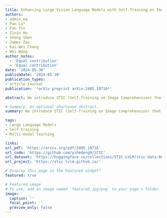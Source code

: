 ```yaml
---
title: Enhancing Large Vision Language Models with Self-Training on Image Comprehension
authors:
- admin_eq 
- Pan Lu* 
- Fan Yin
- Ziniu Hu
- Sheng Shen
- James Zou
- Kai-Wei Chang
- Wei Wang
author_notes:
  - 'Equal contribution'
  - 'Equal contribution'
date: '2024-05-30'
publishDate: '2024-05-30'
publication_types:
- article-journal
publication: '*arXiv preprint arXiv:2405.19716*'

abstract: We introduce STIC (Self-Training on Image Comprehension) that enhances the understanding and reasoning capabilities of LVLMs through self-generated data. Our experiments across seven benchmarks, including ScienceQA, TextVQA, ChartQA, LLaVA-Bench, MMBench, MM-Vet, and MathVista, demonstrate a notable average accuracy gain of 4.0% by self-training.  

# Summary. An optional shortened abstract.
summary: We introduce STIC (Self-Training on Image Comprehension) that enhances the understanding and reasoning capabilities of LVLMs through self-generated data. Our experiments across seven benchmarks, including ScienceQA, TextVQA, ChartQA, LLaVA-Bench, MMBench, MM-Vet, and MathVista, demonstrate a notable average accuracy gain of 4.0% by self-training.   

tags:
- Large Language Models
- Self-training
- Multi-modal learning

links:
url_pdf: 'https://arxiv.org/pdf/2405.19716'
url_code: 'https://github.com/yihedeng9/STIC'
url_dataset: 'https://huggingface.co/collections/STIC-LVLM/stic-data-6658e7f93aa5d4bb34ef140b'
url_project: 'https://stic-lvlm.github.io/'

# Display this page in the Featured widget?
featured: true

# Featured image
# To use, add an image named `featured.jpg/png` to your page's folder.
image:
  caption: ''
  focal_point: ''
  preview_only: false
---
```

